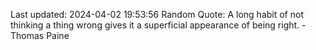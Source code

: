 Last updated: 2024-04-02 19:53:56
Random Quote: A long habit of not thinking a thing wrong gives it a superficial appearance of being right. - Thomas Paine
